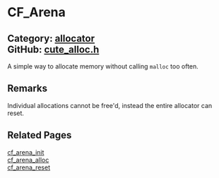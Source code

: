 [](../header.md ':include')

# CF_Arena

Category: [allocator](/api_reference?id=allocator)  
GitHub: [cute_alloc.h](https://github.com/RandyGaul/cute_framework/blob/master/include/cute_alloc.h)  
---

A simple way to allocate memory without calling `malloc` too often.

## Remarks

Individual allocations cannot be free'd, instead the entire allocator can reset.

## Related Pages

[cf_arena_init](/allocator/cf_arena_init.md)  
[cf_arena_alloc](/allocator/cf_arena_alloc.md)  
[cf_arena_reset](/allocator/cf_arena_reset.md)  
